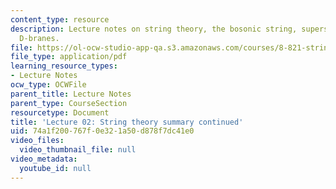```yaml
---
content_type: resource
description: Lecture notes on string theory, the bosonic string, superstrings, and
  D-branes.
file: https://ol-ocw-studio-app-qa.s3.amazonaws.com/courses/8-821-string-theory-fall-2008/74a1f200767f0e321a50d878f7dc41e0_lecture02.pdf
file_type: application/pdf
learning_resource_types:
- Lecture Notes
ocw_type: OCWFile
parent_title: Lecture Notes
parent_type: CourseSection
resourcetype: Document
title: 'Lecture 02: String theory summary continued'
uid: 74a1f200-767f-0e32-1a50-d878f7dc41e0
video_files:
  video_thumbnail_file: null
video_metadata:
  youtube_id: null
---
```


